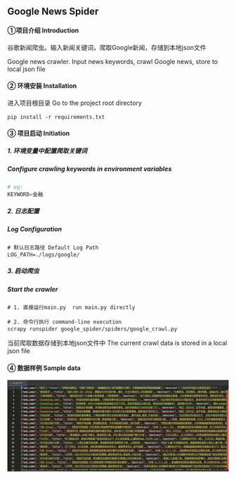 ## Google News Spider



#### ①项目介绍 Introduction

谷歌新闻爬虫。输入新闻关键词，爬取Google新闻，存储到本地json文件

Google news crawler. Input news keywords, crawl Google news, store to local json file



#### ② 环境安装 Installation

进入项目根目录  Go to the project root directory

```shell
pip install -r requirements.txt
```



#### ③ 项目启动 Initiation

##### 1. 环境变量中配置爬取关键词

##### Configure crawling keywords in environment variables

```python
# eg:
KEYWORD=金融
```



##### 2. 日志配置

##### Log Configuration

```shell
# 默认日志路径 Default Log Path
LOG_PATH=./logs/google/
```



##### 3. 启动爬虫 

##### Start the crawler

```shell
# 1. 直接运行main.py  run main.py directly

# 2. 命令行执行 command-line execution
scrapy runspider google_spider/spiders/google_crawl.py
```

当前爬取数据存储到本地json文件中 The current crawl data is stored in a local json file



#### ④ 数据样例 Sample data

![image-20240503230355969](./assets/image-20240503230355969.png)
